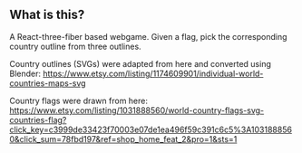 ## What is this?

A React-three-fiber based webgame. Given a flag, pick the corresponding country
outline from three outlines.

Country outlines (SVGs) were adapted from here and converted using Blender:
https://www.etsy.com/listing/1174609901/individual-world-countries-maps-svg

Country flags were drawn from here:
https://www.etsy.com/listing/1031888560/world-country-flags-svg-countries-flag?click_key=c3999de33423f70003e07de1ea496f59c391c6c5%3A1031888560&click_sum=78fbd197&ref=shop_home_feat_2&pro=1&sts=1